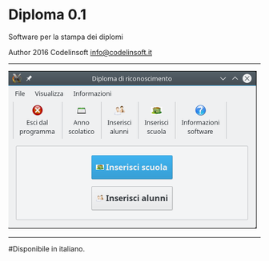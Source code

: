 Diploma 0.1
=========

Software per la stampa dei diplomi 


Author 2016 Codelinsoft <info@codelinsoft.it>

------------------------------------------------------------------------
![ScreenShot](https://github.com/kratos83/diploma/blob/master/diploma.png)

------------------------------------------------------------------------

#Disponibile in italiano.
